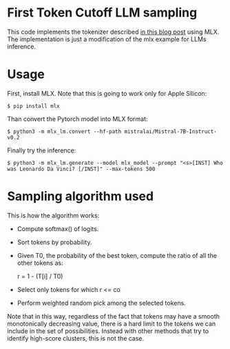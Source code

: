 # First Token Cutoff LLM sampling

This code implements the tokenizer described [in this blog post](http://antirez.com/news/142) using MLX.
The implementation is just a modification of the mlx example for LLMs inference.

# Usage

First, install MLX. Note that this is going to work only for Apple Silicon:

    $ pip install mlx

Than convert the Pytorch model into MLX format:

    $ python3 -m mlx_lm.convert --hf-path mistralai/Mistral-7B-Instruct-v0.2

Finally try the inference:

    $ python3 -m mlx_lm.generate --model mlx_model --prompt "<s>[INST] Who was Leonardo Da Vinci? [/INST]" --max-tokens 500

# Sampling algorithm used

This is how the algorithm works:

* Compute softmax() of logits.
* Sort tokens by probability.
* Given T0, the probability of the best token, compute the ratio of all the other tokens as:

    r = 1 - (T[i] / T0)

* Select only tokens for which r <= co
* Perform weighted random pick among the selected tokens.

Note that in this way, regardless of the fact that tokens may have a smooth monotonically decreasing value, there is a hard limit to the tokens we can include in the set of possibilities. Instead with other methods that try to identify high-score clusters, this is not the case.
